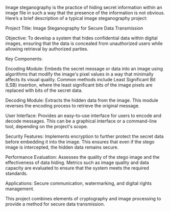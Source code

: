 Image steganography is the practice of hiding secret information within an image file in such a way that the presence of the information is not obvious. Here’s a brief description of a typical image steganography project:

Project Title: Image Steganography for Secure Data Transmission

Objective: To develop a system that hides confidential data within digital images, ensuring that the data is concealed from unauthorized users while allowing retrieval by authorized parties.

Key Components:

Encoding Module: Embeds the secret message or data into an image using algorithms that modify the image's pixel values in a way that minimally affects its visual quality. Common methods include Least Significant Bit (LSB) insertion, where the least significant bits of the image pixels are replaced with bits of the secret data.

Decoding Module: Extracts the hidden data from the image. This module reverses the encoding process to retrieve the original message.

User Interface: Provides an easy-to-use interface for users to encode and decode messages. This can be a graphical interface or a command-line tool, depending on the project's scope.

Security Features: Implements encryption to further protect the secret data before embedding it into the image. This ensures that even if the stego image is intercepted, the hidden data remains secure.

Performance Evaluation: Assesses the quality of the stego image and the effectiveness of data hiding. Metrics such as image quality and data capacity are evaluated to ensure that the system meets the required standards.

Applications: Secure communication, watermarking, and digital rights management.

This project combines elements of cryptography and image processing to provide a method for secure data transmission.






